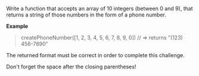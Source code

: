 Write a function that accepts an array of 10 integers (between 0 and 9), that returns a string of those numbers in the form of a phone number.

**Example**
> createPhoneNumber([1, 2, 3, 4, 5, 6, 7, 8, 9, 0]) // => returns "(123) 456-7890"

The returned format must be correct in order to complete this challenge.

Don't forget the space after the closing parentheses!